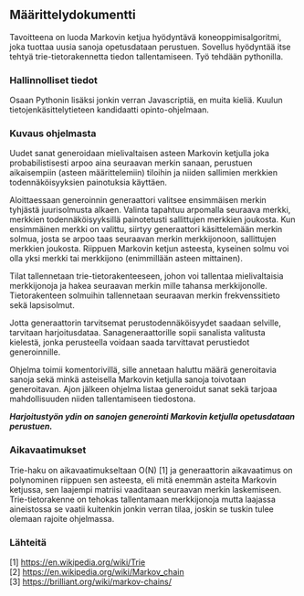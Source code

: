 ## Määrittelydokumentti

Tavoitteena on luoda Markovin ketjua hyödyntävä koneoppimisalgoritmi, joka tuottaa uusia sanoja opetusdataan perustuen. Sovellus hyödyntää itse tehtyä trie-tietorakennetta tiedon tallentamiseen. Työ tehdään pythonilla.

### Hallinnolliset tiedot  
Osaan Pythonin lisäksi jonkin verran Javascriptiä, en muita kieliä. Kuulun tietojenkäsittelytieteen kandidaatti opinto-ohjelmaan.

### Kuvaus ohjelmasta  
Uudet sanat generoidaan mielivaltaisen asteen Markovin ketjulla joka probabilistisesti arpoo aina seuraavan merkin sanaan, perustuen aikaisempiin (asteen määrittelemiin) tiloihin ja niiden sallimien merkkien todennäköisyyksien painotuksia käyttäen.

Aloittaessaan generoinnin generaattori valitsee ensimmäisen merkin tyhjästä juurisolmusta alkaen. Valinta tapahtuu arpomalla seuraava merkki, merkkien todennäköisyyksillä painotetusti sallittujen merkkien joukosta. Kun ensimmäinen merkki on valittu, siirtyy generaattori käsittelemään merkin solmua, josta se arpoo taas seuraavan merkin merkkijonoon, sallittujen merkkien joukosta. Riippuen Markovin ketjun asteesta, kyseinen solmu voi olla yksi merkki tai merkkijono (enimmillään asteen mittainen). 

Tilat tallennetaan trie-tietorakenteeseen, johon voi tallentaa mielivaltaisia merkkijonoja ja hakea seuraavan merkin mille tahansa merkkijonolle. Tietorakenteen solmuihin tallennetaan seuraavan merkin frekvenssitieto sekä lapsisolmut.

Jotta generaattorin tarvitsemat perustodennäköisyydet saadaan selville, tarvitaan harjoitusdataa. Sanageneraattorille sopii sanalista valitusta kielestä, jonka perusteella voidaan saada tarvittavat perustiedot generoinnille.

Ohjelma toimii komentorivillä, sille annetaan haluttu määrä generoitavia sanoja sekä minkä asteisella Markovin ketjulla sanoja toivotaan generoitavan. Ajon jälkeen ohjelma listaa generoidut sanat sekä tarjoaa mahdollisuuden niiden tallentamiseen tiedostona.

___Harjoitustyön ydin on sanojen generointi Markovin ketjulla opetusdataan perustuen.___

### Aikavaatimukset
Trie-haku on aikavaatimukseltaan O(N) [1] ja generaattorin aikavaatimus on polynominen riippuen sen asteesta, eli mitä enemmän asteita Markovin ketjussa, sen laajempi matriisi vaaditaan seuraavan merkin laskemiseen. Trie-tietorakenne on tehokas tallentamaan merkkijonoja mutta laajassa aineistossa se vaatii kuitenkin jonkin verran tilaa, joskin se tuskin tulee olemaan rajoite ohjelmassa.

### Lähteitä
[1] https://en.wikipedia.org/wiki/Trie  
[2] https://en.wikipedia.org/wiki/Markov_chain  
[3] https://brilliant.org/wiki/markov-chains/  
